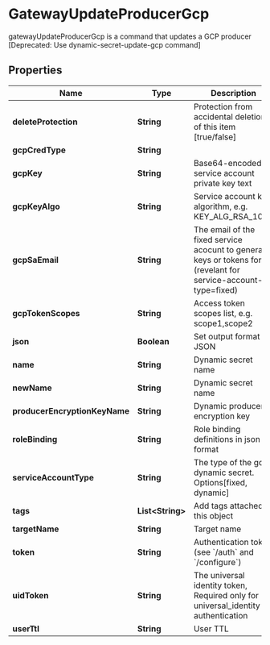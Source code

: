 

# GatewayUpdateProducerGcp

gatewayUpdateProducerGcp is a command that updates a GCP producer [Deprecated: Use dynamic-secret-update-gcp command]

## Properties

Name | Type | Description | Notes
------------ | ------------- | ------------- | -------------
**deleteProtection** | **String** | Protection from accidental deletion of this item [true/false] |  [optional]
**gcpCredType** | **String** |  |  [optional]
**gcpKey** | **String** | Base64-encoded service account private key text |  [optional]
**gcpKeyAlgo** | **String** | Service account key algorithm, e.g. KEY_ALG_RSA_1024 |  [optional]
**gcpSaEmail** | **String** | The email of the fixed service acocunt to generate keys or tokens for. (revelant for service-account-type&#x3D;fixed) |  [optional]
**gcpTokenScopes** | **String** | Access token scopes list, e.g. scope1,scope2 |  [optional]
**json** | **Boolean** | Set output format to JSON |  [optional]
**name** | **String** | Dynamic secret name | 
**newName** | **String** | Dynamic secret name |  [optional]
**producerEncryptionKeyName** | **String** | Dynamic producer encryption key |  [optional]
**roleBinding** | **String** | Role binding definitions in json format |  [optional]
**serviceAccountType** | **String** | The type of the gcp dynamic secret. Options[fixed, dynamic] | 
**tags** | **List&lt;String&gt;** | Add tags attached to this object |  [optional]
**targetName** | **String** | Target name |  [optional]
**token** | **String** | Authentication token (see &#x60;/auth&#x60; and &#x60;/configure&#x60;) |  [optional]
**uidToken** | **String** | The universal identity token, Required only for universal_identity authentication |  [optional]
**userTtl** | **String** | User TTL |  [optional]



